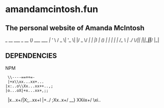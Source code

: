 # amandamcintosh.fun
##  The personal website of Amanda McIntosh

  _ __   ___  _ __ \(_\) ___  ___ 
 | \'_ \\ / _ \\| '_ \\| |/ _ \\/ __|
 | |_\) | \(_\) | | | | |  __/\__ \\
 | .__/ \\___/|_| |_|_|\___||___/
 |_|                           

## DEPENDENCIES
NPM


     \\----==++=-                            
     |+x\\xx...xx+...
    |x:..o\\Xx...xx++..,;
    |o...oX|+x...xx+,;;
   |x...x+/|X;,..xx+l
   |+../    ;Xx..x+/
    \__}   XXiix+/
           \xi..
       

